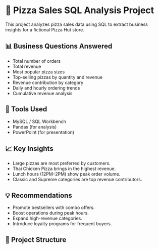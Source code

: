 

# 🍕 Pizza Sales SQL Analysis Project

This project analyzes pizza sales data using SQL to extract business insights for a fictional Pizza Hut store.

## 📊 Business Questions Answered

- Total number of orders
- Total revenue
- Most popular pizza sizes
- Top-selling pizzas by quantity and revenue
- Revenue contribution by category
- Daily and hourly ordering trends
- Cumulative revenue analysis

## 🔧 Tools Used

- MySQL / SQL Workbench
- Pandas (for analysis)
- PowerPoint (for presentation)

## 📈 Key Insights

- Large pizzas are most preferred by customers.
- Thai Chicken Pizza brings in the highest revenue.
- Lunch hours (12PM–2PM) show peak order volume.
- Classic and Supreme categories are top revenue contributors.

## 💡 Recommendations

- Promote bestsellers with combo offers.
- Boost operations during peak hours.
- Expand high-revenue categories.
- Introduce loyalty programs for frequent buyers.

## 📂 Project Structure

